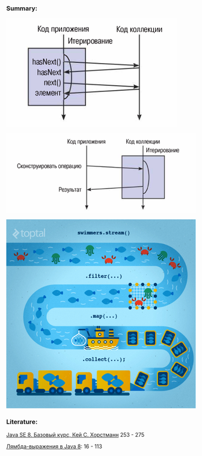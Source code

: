 ### Summary:

![external](resources/external_iter.png)

![internal](resources/internal_iter.png)

![stream](resources/stream.jpg)

### Literature:

[Java SE 8. Базовый курс, Кей С. Хорстманн](http://gen.lib.rus.ec/book/index.php?md5=BE98713052E8B179E988A43DED02ABDF) 253 - 275

[Лямбда-выражения в Java 8](http://gen.lib.rus.ec/book/index.php?md5=A9EDA855A408A29A95B5ED9F214810BF): 16 - 113